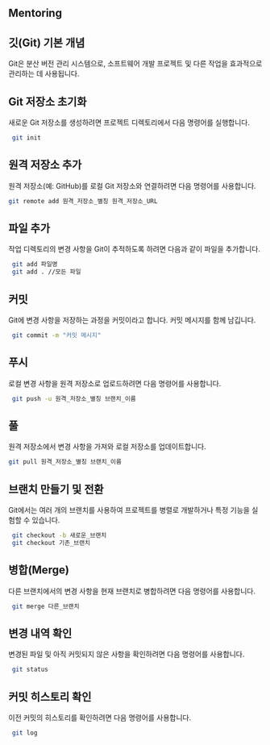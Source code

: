 ## Mentoring
## 깃(Git) 기본 개념
Git은 분산 버전 관리 시스템으로, 소프트웨어 개발 프로젝트 및 다른 작업을 효과적으로 관리하는 데 사용됩니다.
## Git 저장소 초기화
새로운 Git 저장소를 생성하려면 프로젝트 디렉토리에서 다음 명령어를 실행합니다.
```bash
 git init
```
## 원격 저장소 추가
원격 저장소(예: GitHub)를 로컬 Git 저장소와 연결하려면 다음 명령어를 사용합니다.
``` bash
git remote add 원격_저장소_별칭 원격_저장소_URL
```
## 파일 추가
작업 디렉토리의 변경 사항을 Git이 추적하도록 하려면 다음과 같이 파일을 추가합니다. 
``` bash
 git add 파일명
 git add . //모든 파일
```
## 커밋
Git에 변경 사항을 저장하는 과정을 커밋이라고 합니다. 커밋 메시지를 함께 남깁니다.
``` bash
 git commit -m "커밋 메시지"
```
## 푸시
로컬 변경 사항을 원격 저장소로 업로드하려면 다음 명령어를 사용합니다.
``` bash
 git push -u 원격_저장소_별칭 브랜치_이름
```
## 풀
원격 저장소에서 변경 사항을 가져와 로컬 저장소를 업데이트합니다.
``` bash
git pull 원격_저장소_별칭 브랜치_이름
```
## 브랜치 만들기 및 전환
Git에서는 여러 개의 브랜치를 사용하여 프로젝트를 병렬로 개발하거나 특정 기능을 실험할 수 있습니다.
``` bash
 git checkout -b 새로운_브랜치
 git checkout 기존_브랜치
```
## 병합(Merge)
다른 브랜치에서의 변경 사항을 현재 브랜치로 병합하려면 다음 명령어를 사용합니다.
``` bash
 git merge 다른_브랜치
```
## 변경 내역 확인
변경된 파일 및 아직 커밋되지 않은 사항을 확인하려면 다음 명령어를 사용합니다.
``` bash
 git status
```
## 커밋 히스토리 확인
이전 커밋의 히스토리를 확인하려면 다음 명령어를 사용합니다.
``` bash
 git log
```